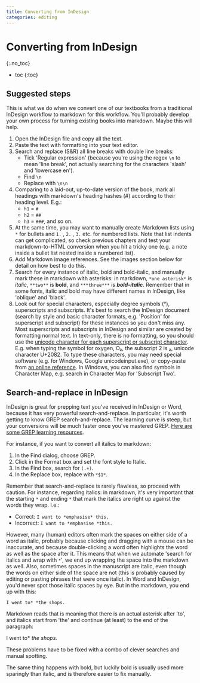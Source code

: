 ```yaml
---
title: Converting from InDesign
categories: editing
---
```


# Converting from InDesign
{:.no_toc}

* toc
{:toc}

## Suggested steps

This is what we do when we convert one of our textbooks from a traditional InDesign workflow to markdown for this workflow. You'll probably develop your own process for turning existing books into markdown. Maybe this will help.

1. Open the InDesign file and copy all the text.
1. Paste the text with formatting into your text editor.
1. Search and replace (S&R) all line breaks with double line breaks:
	* Tick 'Regular expression' (because you're using the regex `\n` to mean 'line break', not actually searching for the characters 'slash' and 'lowercase en').
	* Find `\n`
	* Replace with `\n\n`
1. Comparing to a laid-out, up-to-date version of the book, mark all headings with markdown's heading hashes (#) according to their heading level. E.g.:
	* `h1` = `#`
	* `h2` = `##`
	* `h3` = `###`, and so on.
1. At the same time, you may want to manually create Markdown lists using `*` for bullets and `1.` , `2.` , `3.` etc. for numbered lists. Note that list indents can get complicated, so check previous chapters and test your markdown-to-HTML conversion when you hit a tricky one (e.g. a note inside a bullet list nested inside a numbered list).
1. Add Markdown image references. See the images section below for detail on how best to do this.
1. Search for every instance of italic, bold and bold-italic, and manually mark these in markdown with asterisks: in markdown, `*one asterisk*` is *italic*, `**two**` is **bold**, and `***three***` is ***bold-italic***. Remember that in some fonts, italic and bold may have different names in InDesign, like 'oblique' and 'black'.
1. Look out for special characters, especially degree symbols (°), superscripts and subscripts. It's best to search the InDesign document (search by style and basic character formats, e.g. 'Position' for superscript and subscript) for these instances so you don't miss any. Most superscripts and subscripts in InDesign and similar are created by formatting normal text. In text-only, there is no formatting, so you should use the [unicode character for each superscript or subscript character](http://en.wikipedia.org/wiki/Unicode_subscripts_and_superscripts). E.g. when typing the symbol for oxygen, O₂, the subscript 2 is ₂, unicode character U+2082. To type these characters, you may need special software (e.g. for Windows, Google unicodeinput.exe), or copy-paste from [an online reference](http://scriptsource.org/cms/scripts/page.php?item_id=character_list&key=2070). In Windows, you can also find symbols in Character Map, e.g. search in Character Map for 'Subscript Two'.

## Search-and-replace in InDesign

InDesign is great for prepping text you've received in InDesign or Word, because it has very powerful search-and-replace. In particular, it's worth getting to know GREP search-and-replace. The learning curve is steep, but your conversions will be much faster once you've mastered GREP. [Here are some GREP learning resources](http://indesignsecrets.com/resources/grep).

For instance, if you want to convert all italics to markdown:

1. In the Find dialog, choose GREP.
2. Click in the Format box and set the font style to Italic.
3. In the Find box, search for `(.+)`.
4. In the Replace box, replace with `*$1*`.

Remember that search-and-replace is rarely flawless, so proceed with caution. For instance, regarding italics: in markdown, it's very important that the starting `*` and ending `*` that mark the italics are right up against the words they wrap. I.e.:

* Correct: `I want to *emphasise* this.`
* Incorrect: `I want to *emphasise *this.`

However, many (human) editors often mark the spaces on either side of a word as italic, probably because clicking and dragging with a mouse can be inaccurate, and because double-clicking a word often highlights the word as well as the space after it. This means that when we automate 'search for italics and wrap with `*`', we end up wrapping the space into the markdown as well. Also, sometimes spaces in the manuscript are italic, even though the words on either side of the space are not (this is probably caused by editing or pasting phrases that were once italic). In Word and InDesign, you'd never spot those italic spaces by eye. But in the markdown, you end up with this:

`I went to* *the shops.`

Markdown reads that is meaning that there is an actual asterisk after 'to', and italics start from 'the' and continue (at least) to the end of the paragraph:

I went to* *the shops.*

These problems have to be fixed with a combo of clever searches and manual spotting.

The same thing happens with bold, but luckily bold is usually used more sparingly than italic, and is therefore easier to fix manually.
